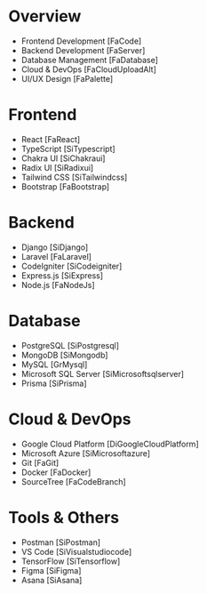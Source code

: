 # Overview
- Frontend Development [FaCode]
- Backend Development [FaServer]
- Database Management [FaDatabase]
- Cloud & DevOps [FaCloudUploadAlt]
- UI/UX Design [FaPalette]

# Frontend
- React [FaReact]
- TypeScript [SiTypescript]
- Chakra UI [SiChakraui]
- Radix UI [SiRadixui]
- Tailwind CSS [SiTailwindcss]
- Bootstrap [FaBootstrap]

# Backend
- Django [SiDjango]
- Laravel [FaLaravel]
- CodeIgniter [SiCodeigniter]
- Express.js [SiExpress]
- Node.js [FaNodeJs]

# Database
- PostgreSQL [SiPostgresql]
- MongoDB [SiMongodb]
- MySQL [GrMysql]
- Microsoft SQL Server [SiMicrosoftsqlserver]
- Prisma [SiPrisma]

# Cloud & DevOps
- Google Cloud Platform [DiGoogleCloudPlatform]
- Microsoft Azure [SiMicrosoftazure]
- Git [FaGit]
- Docker [FaDocker]
- SourceTree [FaCodeBranch]

# Tools & Others
- Postman [SiPostman]
- VS Code [SiVisualstudiocode]
- TensorFlow [SiTensorflow]
- Figma [SiFigma]
- Asana [SiAsana]